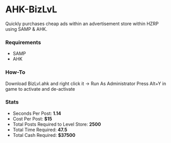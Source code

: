# AHK-BizLvL

Quickly purchases cheap ads within an advertisement store within HZRP using SAMP & AHK.

### Requirements

- SAMP
- AHK

### How-To
Download BizLvl.ahk and right click it -> Run As Administrator
Press Alt+Y in game to activate and de-activate

### Stats
- Seconds Per Post: **1.14**
- Cost Per Post: **$15**
- Total Posts Required to Level Store: **2500**
- Total Time Required: **47.5**
- Total Cash Required: **$37500**
